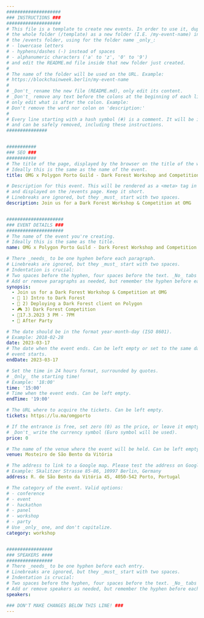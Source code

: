 ```yaml
---
####################
### INSTRUCTIONS ###
####################
# This file is a template to create new events. In order to use it, duplicate
# the whole folder (/template) as a new folder (I.E. /my-event-name) inside of
# the /events folder, using for the folder name _only_:
# - lowercase letters
# - hyphens/dashes (-) instead of spaces
# - alphanumeric characters ('a' to 'z', '0' to '9')
# and edit the README.md file inside that new folder just created.
#
# The name of the folder will be used on the URL. Example:
# https://blockchainweek.berlin/my-event-name
#
# _Don't_ rename the new file (README.md), only edit its content.
# _Don't_ remove any text before the colons at the beginning of each line,
# only edit what is after the colon. Example:
# Don't remove the word nor colon on 'description:'
#
# Every line starting with a hash symbol (#) is a comment. It will be ignored
# and can be safely removed, including these instructions.
###############


###########
### SEO ###
###########
# The title of the page, displayed by the browser on the title of the window.
# Ideally this is the same as the name of the event.
title: OMG x Polygon Porto Guild - Dark Forest Workshop and Competition

# Description for this event. This will be rendered as a <meta> tag in the HTML,
# and displayed on the /events page. Keep it short.
# Linebreaks are ignored, but they _must_ start with two spaces.
description: Join us for a Dark Forest Workshop & Competition at OMG


#####################
### EVENT DETAILS ###
#####################
# The name of the event you're creating.
# Ideally this is the same as the title.
name: OMG x Polygon Porto Guild - Dark Forest Workshop and Competition

# There _needs_ to be one hyphen before each paragraph.
# Linebreaks are ignored, but they _must_ start with two spaces.
# Indentation is crucial:
# Two spaces before the hyphen, four spaces before the text. _No_ tabs allowed.
# Add or remove paragraphs as needed, but remember the hyphen before each entry.
synopsis:
  - Join us for a Dark Forest Workshop & Competition at OMG 
  - 📣 1) Intro to Dark Forest 
  - 📣 2) Deploying a Dark Forest client on Polygon 
  - 🎮 3) Dark Forest Competition
  - 📍17.3.2023 3 PM - 7PM
  - 🥂 After Party

# The date should be in the format year-month-day (ISO 8601).
# Example: 2018-02-28
date: 2023-03-17
# The date when the event ends. Can be left empty or set to the same day the
# event starts.
endDate: 2023-03-17

# Set the time in 24 hours format, surrounded by quotes.
# _Only_ the starting time!
# Example: '18:00'
time: '15:00'
# Time when the event ends. Can be left empty.
endTime: '19:00'

# The URL where to acquire the tickets. Can be left empty.
tickets: https://lu.ma/omgporto

# If the entrance is free, set zero (0) as the price, or leave it empty.
# _Don't_ write the currency symbol (Euro symbol will be used).
price: 0

# The name of the venue where the event will be held. Can be left empty.
venue: Mosteiro de São Bento da Vitória

# The address to link to a Google map. Please test the address on Google Maps.
# Example: Skalitzer Strasse 85-86, 10997 Berlin, Germany
address: R. de São Bento da Vitória 45, 4050-542 Porto, Portugal

# The category of the event. Valid options:
# - conference
# - event
# - hackathon
# - panel
# - workshop
# - party
# Use _only_ one, and don't capitalize.
category: workshop


#################
### SPEAKERS ####
#################
# There _needs_ to be one hyphen before each entry.
# Linebreaks are ignored, but they _must_ start with two spaces.
# Indentation is crucial:
# Two spaces before the hyphen, four spaces before the text. _No_ tabs allowed.
# Add or remove speakers as needed, but remember the hyphen before each entry.
speakers:

### DON'T MAKE CHANGES BELOW THIS LINE! ###
---
```


<!-- ### DON'T MAKE CHANGES BELOW THIS LINE! ### -->

<Event-Content/>
